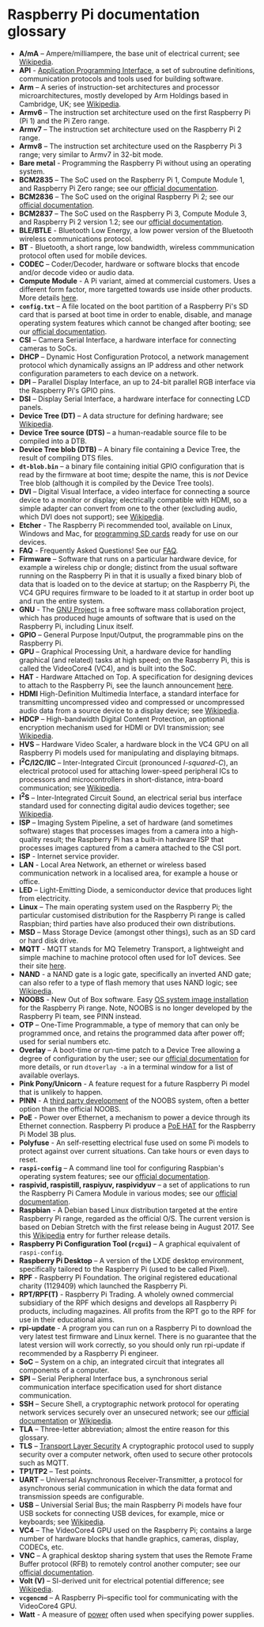 # Raspberry Pi documentation glossary

- **A/mA** – Ampere/milliampere, the base unit of electrical current; see [Wikipedia](https://en.wikipedia.org/wiki/Ampere).
- **API** - [Application Programming Interface](https://en.wikipedia.org/wiki/Application_programming_interface), a set of subroutine definitions, communication protocols and tools used for building software.
- **Arm** – A series of instruction-set architectures and processor microarchitectures, mostly developed by Arm Holdings based in Cambridge, UK; see [Wikipedia](https://en.wikipedia.org/wiki/Arm_architecture).
- **Armv6** – The instruction set architecture used on the first Raspberry Pi (Pi 1) and the Pi Zero range.
- **Armv7** – The instruction set architecture used on the Raspberry Pi 2 range.
- **Armv8** – The instruction set architecture used on the Raspberry Pi 3 range; very similar to Armv7 in 32-bit mode.
- **Bare metal** - Programming the Raspberry Pi without using an operating system. 
- **BCM2835** – The SoC used on the Raspberry Pi 1, Compute Module 1, and Raspberry Pi Zero range; see our [official documentation](https://www.raspberrypi.org/documentation/hardware/raspberrypi/bcm2835/README.md).
- **BCM2836** – The SoC used on the original Raspberry Pi 2; see our [official documentation](https://www.raspberrypi.org/documentation/hardware/raspberrypi/bcm2836/README.md).
- **BCM2837** – The SoC used on the Raspberry Pi 3, Compute Module 3, and Raspberry Pi 2 version 1.2; see our [official documentation](https://www.raspberrypi.org/documentation/hardware/raspberrypi/bcm2837/README.md).
- **BLE/BTLE** - Bluetooth Low Energy, a low power version of the Bluetooth wireless communications protocol.
- **BT** - Bluetooth, a short range, low bandwidth, wireless commmunication protocol often used for mobile devices.
- **CODEC** – Coder/Decoder, hardware or software blocks that encode and/or decode video or audio data.
- **Compute Module** - A Pi variant, aimed at commercial customers. Uses a different form factor, more targetted towards use inside other products. More details [here](https://www.raspberrypi.org/documentation/hardware/computemodule/README.md).
- **`config.txt`** – A file located on the boot partition of a Raspberry Pi's SD card that is parsed at boot time in order to enable, disable, and manage operating system features which cannot be changed after booting; see our [official documentation](https://www.raspberrypi.org/documentation/configuration/config-txt/README.md).
- **CSI** – Camera Serial Interface, a hardware interface for connecting cameras to SoCs.
- **DHCP** – Dynamic Host Configuration Protocol, a network management protocol which dynamically assigns an IP address and other network configuration parameters to each device on a network.
- **DPI** – Parallel Display Interface, an up to 24-bit parallel RGB interface via the Raspberry Pi's GPIO pins.
- **DSI** – Display Serial Interface, a hardware interface for connecting LCD panels.
- **Device Tree (DT)** – A data structure for defining hardware; see [Wikipedia](https://en.wikipedia.org/wiki/Device_tree).
- **Device Tree source (DTS)** – a human-readable source file to be compiled into a DTB.
- **Device Tree blob (DTB)** – A binary file containing a Device Tree, the result of compiling DTS files.
- **`dt-blob.bin`** – a binary file containing initial GPIO configuration that is read by the firmware at boot time; despite the name, this is _not_ Device Tree blob (although it is compiled by the Device Tree tools).
- **DVI** – Digital Visual Interface, a video interface for connecting a source device to a monitor or display; electrically compatible with HDMI, so a simple adapter can convert from one to the other (excluding audio, which DVI does not support); see [Wikipedia](https://en.wikipedia.org/wiki/Digital_Visual_Interface).
- **Etcher** - The Raspberry Pi recommended tool, available on Linux, Windows and Mac, for [programming SD cards](https://www.raspberrypi.org/documentation/installation/installing-images/README.md) ready for use on our devices.
- **FAQ** - Frequently Asked Questions! See our [FAQ](https://www.raspberrypi.org/documentation/faqs/).
- **Firmware** – Software that runs on a particular hardware device, for example a wireless chip or dongle; distinct from the usual software running on the Raspberry Pi in that it is usually a fixed binary blob of data that is loaded on to the device at startup; on the Raspberry Pi, the VC4 GPU requires firmware to be loaded to it at startup in order boot up and run the entire system.
- **GNU** - The [GNU Project](https://en.wikipedia.org/wiki/GNU_Project) is a free software mass collaboration project, which has produced huge amounts of software that is used on the Raspberry Pi, including Linux itself.
- **GPIO** – General Purpose Input/Output, the programmable pins on the Raspberry Pi.
- **GPU** – Graphical Processing Unit, a hardware device for handling graphical (and related) tasks at high speed; on the Raspberry Pi, this is called the VideoCore4 (VC4), and is built into the SoC.
- **HAT** - Hardware Attached on Top. A specification for designing devices to attach to the Raspberry Pi, see the launch announcement [here](https://www.raspberrypi.org/blog/introducing-raspberry-pi-hats/).
- **HDMI**  High-Definition Multimedia Interface, a standard interface for transmitting uncompressed video and compressed or uncompressed audio data from a source device to a display device; see [Wikipedia](https://en.wikipedia.org/wiki/HDMI).
- **HDCP** – High-bandwidth Digital Content Protection, an optional encryption mechanism used for HDMI or DVI transmission; see [Wikipedia](https://en.wikipedia.org/wiki/High-bandwidth_Digital_Content_Protection).
- **HVS** – Hardware Video Scaler, a hardware block in the VC4 GPU on all Raspberry Pi models used for manipulating and displaying bitmaps.
- **I<sup>2</sup>C/I2C/IIC** – Inter-Integrated Circuit (pronounced _I-squared-C_), an electrical protocol used for attaching lower-speed peripheral ICs to processors and microcontrollers in short-distance, intra-board communication; see [Wikipedia](https://en.wikipedia.org/wiki/I%C2%B2C).
- **I<sup>2</sup>S** – Inter-Integrated Circuit Sound, an electrical serial bus interface standard used for connecting digital audio devices together; see [Wikipedia](https://en.wikipedia.org/wiki/I%C2%B2S).
- **ISP** – Imaging System Pipeline, a set of hardware (and sometimes software) stages that processes images from a camera into a high-quality result; the Raspberry Pi has a built-in hardware ISP that processes images captured from a camera attached to the CSI port.
- **ISP** - Internet service provider.
- **LAN** - Local Area Network, an ethernet or wireless based communication network in a localised area, for example a house or office. 
- **LED** – Light-Emitting Diode, a semiconductor device that produces light from electricity.
- **Linux** – The main operating system used on the Raspberry Pi; the particular customised distribution for the Raspberry Pi range is called Raspbian; third parties have also produced their own distributions.
- **MSD** – Mass Storage Device (amongst other things), such as an SD card or hard disk drive.
- **MQTT** - MQTT stands for MQ Telemetry Transport, a lightweight and simple machine to machine protocol often used for IoT devices. See their site [here](http://mqtt.org/).
- **NAND** - a NAND gate is a logic gate, specifically an inverted AND gate; can also refer to a type of flash memory that uses NAND logic; see [Wikipedia](https://en.wikipedia.org/wiki/NAND_gate).
- **NOOBS** - New Out of Box software. Easy [OS system image installation](https://www.raspberrypi.org/documentation/installation/noobs.md) for the Raspberry Pi range. Note, NOOBS is no longer developed by the Raspberry Pi team, see PINN instead.
- **OTP** – One-Time Programmable, a type of memory that can only be programmed once, and retains the programmed data after power off; used for serial numbers etc.
- **Overlay** – A boot-time or run-time patch to a Device Tree allowing a degree of configuration by the user; see our [official documentation](https://www.raspberrypi.org/documentation/configuration/device-tree.md) for more details, or run `dtoverlay -a` in a terminal window for a list of available overlays.
- **Pink Pony/Unicorn** - A feature request for a future Raspberry Pi model that is unlikely to happen.
- **PINN** - A [third party development](https://github.com/procount/pinn) of the NOOBS system, often a better option than the official NOOBS.
- **PoE** - Power over Ethernet, a mechanism to power a device through its Ethernet connection. Raspberry Pi produce a [PoE HAT](https://www.raspberrypi.org/products/poe-hat) for the Raspberry Pi Model 3B plus.
- **Polyfuse** - An self-resetting electrical fuse used on some Pi models to protect against over current situations. Can take hours or even days to reset.
- **`raspi-config`** – A command line tool for configuring Raspbian's operating system features; see our [official documentation](https://www.raspberrypi.org/documentation/configuration/raspi-config.md).
- **raspivid, raspistill, raspiyuv, raspividyuv** – a set of applications to run the Raspberry Pi Camera Module in various modes; see our [official documentation](https://www.raspberrypi.org/documentation/raspbian/applications/camera.md).
- **Raspbian** - A Debian based Linux distribution targeted at the entire Raspberry Pi range, regarded as the official O/S. The current version is based on Debian Stretch with the first release being in August 2017. See this [Wikipedia](https://en.wikipedia.org/wiki/Raspbian) entry for further release details. 
- **Raspberry Pi Configuration Tool (`rcgui`)** – A graphical equivalent of `raspi-config`.
- **Raspberry Pi Desktop** – A version of the LXDE desktop environment, specifically tailored to the Raspberry Pi (used to be called Pixel).
- **RPF** - Raspberry Pi Foundation. The original registered educational charity (1129409) which launched the Raspberry Pi.
- **RPT/RPF(T)** - Raspberry Pi Trading. A wholely owned commercial subsidiary of the RPF which designs and develops all Raspberry Pi products, including magazines. All profits from the RPT go to the RPF for use in their educational aims.
- **rpi-update** - A program you can run on a Raspberry Pi to download the very latest test firmware and Linux kernel. There is no guarantee that the latest version will work correctly, so you should only run rpi-update if recommended by a Raspberry Pi engineer.
- **SoC** – System on a chip, an integrated circuit that integrates all components of a computer.
- **SPI** – Serial Peripheral Interface bus, a synchronous serial communication interface specification used for short distance communication.
- **SSH** – Secure Shell, a cryptographic network protocol for operating network services securely over an unsecured network; see our [official documentation](https://www.raspberrypi.org/documentation/remote-access/ssh/README.md) or [Wikipedia](https://en.wikipedia.org/wiki/Secure_Shell).
- **TLA** – Three-letter abbreviation; almost the entire reason for this glossary.
- **TLS** – [Transport Layer Security](https://en.wikipedia.org/wiki/Transport_Layer_Security) A cryptographic protocol used to supply security over a computer network, often used to secure other protocols such as MQTT.
- **TP1/TP2** – Test points.
- **UART** – Universal Asynchronous Receiver-Transmitter, a protocol for asynchronous serial communication in which the data format and transmission speeds are configurable.
- **USB** – Universial Serial Bus; the main Raspberry Pi models have four USB sockets for connecting USB devices, for example, mice or keyboards; see [Wikipedia](https://en.wikipedia.org/wiki/USB).
- **VC4** – The VideoCore4 GPU used on the Raspberry Pi; contains a large number of hardware blocks that handle graphics, cameras, display, CODECs, etc.
- **VNC** – A graphical desktop sharing system that uses the Remote Frame Buffer protocol (RFB) to remotely control another computer; see our [official documentation](https://www.raspberrypi.org/documentation/remote-access/vnc/README.md).
- **Volt (V)** – SI-derived unit for electrical potential difference; see [Wikipedia](https://en.wikipedia.org/wiki/Volt).
- **`vcgencmd`** – A Raspberry Pi–specific tool for communicating with the VideoCore4 GPU.
- **Watt** - A measure of [power](https://en.wikipedia.org/wiki/Watt) often used when specifying power supplies. 
